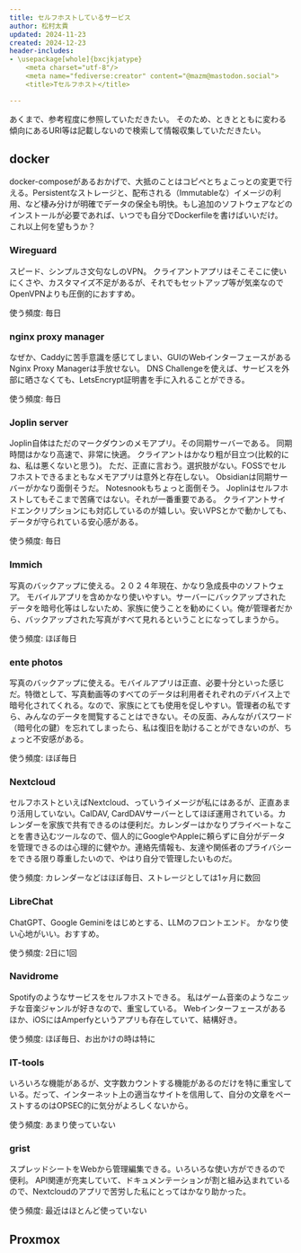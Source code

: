 ```yaml
---
title: セルフホストしているサービス
author: 松村太貴
updated: 2024-11-23
created: 2024-12-23
header-includes:
- \usepackage[whole]{bxcjkjatype}
	<meta charset="utf-8"/>
	<meta name="fediverse:creator" content="@mazm@mastodon.social">
	<title>Tセルフホスト</title>

---
```

あくまで、参考程度に参照していただきたい。
そのため、ときとともに変わる傾向にあるURI等は記載しないので検索して情報収集していただきたい。

## docker
docker-composeがあるおかげで、大抵のことはコピペとちょこっとの変更で行える。Persistentなストレージと、配布される（Immutableな）イメージの利用、など棲み分けが明確でデータの保全も明快。もし追加のソフトウェアなどのインストールが必要であれば、いつでも自分でDockerfileを書けばいいだけ。
これ以上何を望もうか？

### Wireguard
スピード、シンプルさ文句なしのVPN。
クライアントアプリはそこそこに使いにくさや、カスタマイズ不足があるが、それでもセットアップ等が気楽なのでOpenVPNよりも圧倒的におすすめ。

使う頻度: 毎日

### nginx proxy manager
なぜか、Caddyに苦手意識を感じてしまい、GUIのWebインターフェースがあるNginx Proxy Managerは手放せない。
DNS Challengeを使えば、サービスを外部に晒さなくても、LetsEncrypt証明書を手に入れることができる。

使う頻度: 毎日

### Joplin server
Joplin自体はただのマークダウンのメモアプリ。その同期サーバーである。
同期時間はかなり高速で、非常に快適。
クライアントはかなり粗が目立つ(比較的にね、私は悪くないと思う)。
ただ、正直に言おう。選択肢がない。FOSSでセルフホストできるまともなメモアプリは意外と存在しない。
Obsidianは同期サーバーがかなり面倒そうだ。
Notesnookもちょっと面倒そう。
Joplinはセルフホストしてもそこまで苦痛ではない。それが一番重要である。
クライアントサイドエンクリプションにも対応しているのが嬉しい。安いVPSとかで動かしても、データが守られている安心感がある。

使う頻度: 毎日

### Immich
写真のバックアップに使える。２０２４年現在、かなり急成長中のソフトウェア。
モバイルアプリを含めかなり使いやすい。サーバーにバックアップされたデータを暗号化等はしないため、家族に使うことを勧めにくい。俺が管理者だから、バックアップされた写真がすべて見れるということになってしまうから。

使う頻度: ほぼ毎日

### ente photos
写真のバックアップに使える。モバイルアプリは正直、必要十分といった感じだ。特徴として、写真動画等のすべてのデータは利用者それぞれのデバイス上で暗号化されてくれる。なので、家族にとても使用を促しやすい。管理者の私ですら、みんなのデータを閲覧することはできない。その反面、みんながパスワード（暗号化の鍵）を忘れてしまったら、私は復旧を助けることができないのが、ちょっと不安感がある。

使う頻度: ほぼ毎日

### Nextcloud
セルフホストといえばNextcloud、っていうイメージが私にはあるが、正直あまり活用していない。CalDAV, CardDAVサーバーとしてほぼ運用されている。カレンダーを家族で共有できるのは便利だ。カレンダーはかなりプライベートなことを書き込むツールなので、個人的にGoogleやAppleに頼らずに自分がデータを管理できるのは心理的に健やか。連絡先情報も、友達や関係者のプライバシーをできる限り尊重したいので、やはり自分で管理したいものだ。

使う頻度: カレンダーなどはほぼ毎日、ストレージとしては1ヶ月に数回

### LibreChat
ChatGPT、Google Geminiをはじめとする、LLMのフロントエンド。
かなり使い心地がいい。おすすめ。

使う頻度: 2日に1回

### Navidrome
Spotifyのようなサービスをセルフホストできる。
私はゲーム音楽のようなニッチな音楽ジャンルが好きなので、重宝している。
Webインターフェースがあるほか、iOSにはAmperfyというアプリも存在していて、結構好き。

使う頻度: ほぼ毎日、お出かけの時は特に

### IT-tools
いろいろな機能があるが、文字数カウントする機能があるのだけを特に重宝している。だって、インターネット上の適当なサイトを信用して、自分の文章をペーストするのはOPSEC的に気分がよろしくないから。

使う頻度: あまり使っていない

### grist
スプレッドシートをWebから管理編集できる。いろいろな使い方ができるので便利。
API関連が充実していて、ドキュメンテーションが割と組み込まれているので、Nextcloudのアプリで苦労した私にとってはかなり助かった。

使う頻度: 最近はほとんど使っていない



## Proxmox
